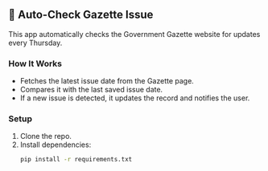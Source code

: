 ## 📅 Auto-Check Gazette Issue

This app automatically checks the Government Gazette website for updates every Thursday.

### How It Works
- Fetches the latest issue date from the Gazette page.
- Compares it with the last saved issue date.
- If a new issue is detected, it updates the record and notifies the user.

### Setup
1. Clone the repo.
2. Install dependencies:
   ```bash
   pip install -r requirements.txt
